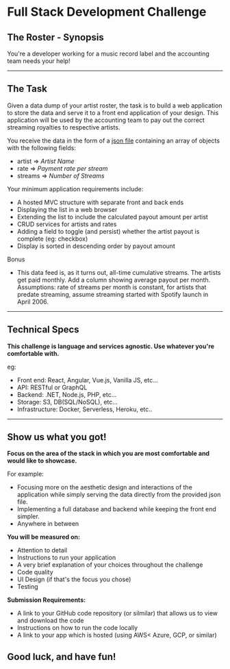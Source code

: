 # Full Stack Development Challenge

## The Roster - Synopsis

You're a developer working for a music record label and the accounting team needs your help!

---

## The Task

Given a data dump of your artist roster, the task is to build a web application to store the data and serve it to a front end application of your design. This application will be used by the accounting team to pay out the correct streaming royalties to respective artists.

You receive the data in the form of a [json file](./roster.json) containing an array of objects with the following fields:

- artist => _Artist Name_
- rate => _Payment rate per stream_
- streams => _Number of Streams_

Your minimum application requirements include:

- A hosted MVC structure with separate front and back ends
- Displaying the list in a web browser
- Extending the list to include the calculated payout amount per artist
- CRUD services for artists and rates
- Adding a field to toggle (and persist) whether the artist payout is complete (eg: checkbox)
- Display is sorted in descending order by payout amount

Bonus
- This data feed is, as it turns out, all-time cumulative streams. The artists get paid monthly. Add a column showing average payout per month. Assumptions: rate of streams per month is constant, for artists that predate streaming, assume streaming started with Spotify launch in April 2006.

---

## Technical Specs

**This challenge is language and services agnostic. Use whatever you're comfortable with.**

eg:

- Front end: React, Angular, Vue.js, Vanilla JS, etc...
- API: RESTful or GraphQL
- Backend: .NET, Node.js, PHP, etc...
- Storage: S3, DB(SQL/NoSQL), etc...
- Infrastructure: Docker, Serverless, Heroku, etc..

---

## **Show us what you got!**

**Focus on the area of the stack in which you are most comfortable and would like to showcase.**

For example:

- Focusing more on the aesthetic design and interactions of the application while simply serving the data directly from the provided json file.
- Implementing a full database and backend while keeping the front end simpler.
- Anywhere in between

**You will be measured on:**

- Attention to detail
- Instructions to run your application
- A very brief explanation of your choices throughout the challenge
- Code quality
- UI Design (if that's the focus you chose)
- Testing

**Submission Requirements:**

- A link to your GitHub code repository (or silmilar) that allows us to view and download the code
- Instructions on how to run the code locally
- A link to your app which is hosted (using AWS< Azure, GCP, or similar)

## Good luck, and have fun!

